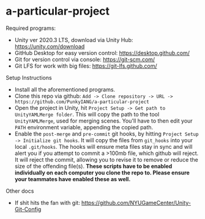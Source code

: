 # a-particular-project
 
Required programs:
- Unity ver 2020.3 LTS, download via Unity Hub: https://unity.com/download
- GitHub Desktop for easy version control: https://desktop.github.com/
- Git for version control via console: https://git-scm.com/
- Git LFS for work with big files: https://git-lfs.github.com/

Setup Instructions
- Install all the aforementioned programs.
- Clone this repo via github: `Add -> Clone repository -> URL -> https://github.com/PunkyIANG/a-particular-project`
- Open the project in Unity, hit `Project Setup -> Get path to UnityYAMLMerge folder`. This will copy the path to the tool `UnityYAMLMerge`, used for merging scenes. You'll have to then edit your `PATH` environment variable, appending the copied path.
- Enable the `post-merge` and `pre-commit` git hooks, by hitting `Project Setup -> Initialize git hooks`. It will copy the files from `git_hooks` into your local `.git/hooks`.
The hooks will ensure meta files stay in sync and will alert you if you attempt to commit a >100mb file, which github will reject. It will reject the commit, allowing you to revise it to remove or reduce the size of the offending file(s). **These scripts have to be enabled individually on each computer you clone the repo to. Please ensure your teammates have enabled these as well.**


Other docs
- If shit hits the fan with git: https://github.com/NYUGameCenter/Unity-Git-Config
